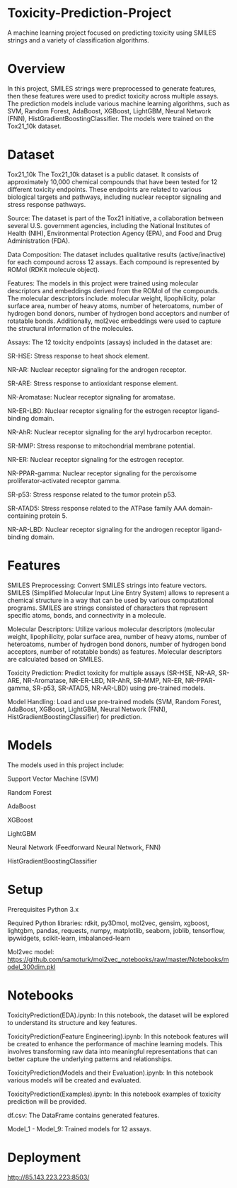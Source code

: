 # Toxicity-Prediction-Project
A machine learning project focused on predicting toxicity using SMILES strings and a variety of classification algorithms.

# Overview
In this project, SMILES strings were preprocessed to generate features, then these features were used to predict toxicity across multiple assays. The prediction models include various machine learning algorithms, such as SVM, Random Forest, AdaBoost, XGBoost, LightGBM, Neural Network (FNN), HistGradientBoostingClassifier. The models were trained on the Tox21_10k dataset.

# Dataset
Tox21_10k
The Tox21_10k dataset is a public dataset. It consists of approximately 10,000 chemical compounds that have been tested for 12 different toxicity endpoints. These endpoints are related to various biological targets and pathways, including nuclear receptor signaling and stress response pathways.

Source: The dataset is part of the Tox21 initiative, a collaboration between several U.S. government agencies, including the National Institutes of Health (NIH), Environmental Protection Agency (EPA), and Food and Drug Administration (FDA).

Data Composition: The dataset includes qualitative results (active/inactive) for each compound across 12 assays. Each compound is represented by ROMol (RDKit molecule object).

Features: The models in this project were trained using molecular descriptors and embeddings derived from the ROMol of the compounds. The molecular descriptors include: molecular weight, lipophilicity, polar surface area, number of heavy atoms, number of heteroatoms, number of hydrogen bond donors, number of hydrogen bond acceptors and number of rotatable bonds. Additionally, mol2vec embeddings were used to capture the structural information of the molecules.

Assays: The 12 toxicity endpoints (assays) included in the dataset are:

SR-HSE: Stress response to heat shock element.

NR-AR: Nuclear receptor signaling for the androgen receptor.

SR-ARE: Stress response to antioxidant response element.

NR-Aromatase: Nuclear receptor signaling for aromatase.

NR-ER-LBD: Nuclear receptor signaling for the estrogen receptor ligand-binding domain.

NR-AhR: Nuclear receptor signaling for the aryl hydrocarbon receptor.

SR-MMP: Stress response to mitochondrial membrane potential.

NR-ER: Nuclear receptor signaling for the estrogen receptor.

NR-PPAR-gamma: Nuclear receptor signaling for the peroxisome proliferator-activated receptor gamma.

SR-p53: Stress response related to the tumor protein p53.

SR-ATAD5: Stress response related to the ATPase family AAA domain-containing protein 5.

NR-AR-LBD: Nuclear receptor signaling for the androgen receptor ligand-binding domain.

# Features
SMILES Preprocessing: Convert SMILES strings into feature vectors. SMILES (Simplified Molecular Input Line Entry System) allows to represent a chemical structure in a way that can be used by various computational programs. SMILES are strings consisted of characters that represent specific atoms, bonds, and connectivity in a molecule.

Molecular Descriptors: Utilize various molecular descriptors (molecular weight, lipophilicity, polar surface area, number of heavy atoms, number of heteroatoms, number of hydrogen bond donors, number of hydrogen bond acceptors, number of rotatable bonds) as features. Molecular descriptors are calculated based on SMILES.

Toxicity Prediction: Predict toxicity for multiple assays (SR-HSE, NR-AR, SR-ARE, NR-Aromatase, NR-ER-LBD, NR-AhR, SR-MMP, NR-ER, NR-PPAR-gamma, SR-p53, SR-ATAD5, NR-AR-LBD) using pre-trained models.

Model Handling: Load and use pre-trained models (SVM, Random Forest, AdaBoost, XGBoost, LightGBM, Neural Network (FNN), HistGradientBoostingClassifier) for prediction.

# Models
The models used in this project include:

Support Vector Machine (SVM)

Random Forest

AdaBoost

XGBoost

LightGBM

Neural Network (Feedforward Neural Network, FNN)

HistGradientBoostingClassifier

# Setup
Prerequisites
Python 3.x

Required Python libraries: rdkit, py3Dmol, mol2vec, gensim, xgboost, lightgbm, pandas, requests, numpy, matplotlib, seaborn, joblib, tensorflow, ipywidgets, scikit-learn, imbalanced-learn

Mol2vec model: https://github.com/samoturk/mol2vec_notebooks/raw/master/Notebooks/model_300dim.pkl

# Notebooks
ToxicityPrediction(EDA).ipynb: In this notebook, the dataset will be explored to understand its structure and key features.

ToxicityPrediction(Feature Engineering).ipynb: In this notebook features will be created to enhance the performance of machine learning models. This involves transforming raw data into meaningful representations that can better capture the underlying patterns and relationships. 

ToxicityPrediction(Models and their Evaluation).ipynb: In this notebook various models will be created and evaluated.

ToxicityPrediction(Examples).ipynb: In this notebook examples of toxicity prediction will be provided.

df.csv: The DataFrame contains generated features.

Model_1 - Model_9: Trained models for 12 assays.

# Deployment
http://85.143.223.223:8503/
